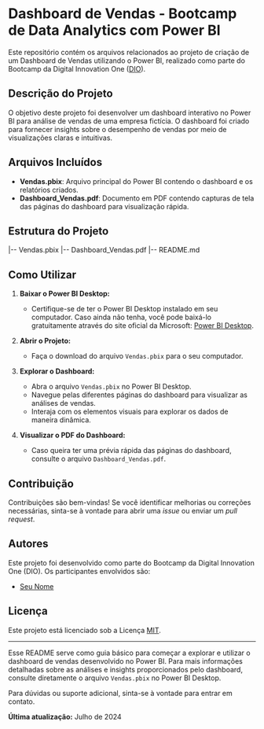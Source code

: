 # Dashboard de Vendas - Bootcamp de Data Analytics com Power BI

Este repositório contém os arquivos relacionados ao projeto de criação de um Dashboard de Vendas utilizando o Power BI, realizado como parte do Bootcamp da Digital Innovation One ([DIO](https://web.dio.me/track/098c018b-7c38-49cb-9276-2097dc0b571d)).

## Descrição do Projeto

O objetivo deste projeto foi desenvolver um dashboard interativo no Power BI para análise de vendas de uma empresa fictícia. O dashboard foi criado para fornecer insights sobre o desempenho de vendas por meio de visualizações claras e intuitivas.

## Arquivos Incluídos

- **Vendas.pbix**: Arquivo principal do Power BI contendo o dashboard e os relatórios criados.
- **Dashboard_Vendas.pdf**: Documento em PDF contendo capturas de tela das páginas do dashboard para visualização rápida.

## Estrutura do Projeto

|-- Vendas.pbix
|-- Dashboard_Vendas.pdf
|-- README.md

## Como Utilizar

1. **Baixar o Power BI Desktop:**
   - Certifique-se de ter o Power BI Desktop instalado em seu computador. Caso ainda não tenha, você pode baixá-lo gratuitamente através do site oficial da Microsoft: [Power BI Desktop](https://powerbi.microsoft.com/desktop).

2. **Abrir o Projeto:**
   - Faça o download do arquivo `Vendas.pbix` para o seu computador.

3. **Explorar o Dashboard:**
   - Abra o arquivo `Vendas.pbix` no Power BI Desktop.
   - Navegue pelas diferentes páginas do dashboard para visualizar as análises de vendas.
   - Interaja com os elementos visuais para explorar os dados de maneira dinâmica.

4. **Visualizar o PDF do Dashboard:**
   - Caso queira ter uma prévia rápida das páginas do dashboard, consulte o arquivo `Dashboard_Vendas.pdf`.

## Contribuição

Contribuições são bem-vindas! Se você identificar melhorias ou correções necessárias, sinta-se à vontade para abrir uma *issue* ou enviar um *pull request*.

## Autores

Este projeto foi desenvolvido como parte do Bootcamp da Digital Innovation One (DIO). Os participantes envolvidos são:

- [Seu Nome](https://github.com/seu-usuario-github)

## Licença

Este projeto está licenciado sob a Licença [MIT](LICENSE).

---

Esse README serve como guia básico para começar a explorar e utilizar o dashboard de vendas desenvolvido no Power BI. Para mais informações detalhadas sobre as análises e insights proporcionados pelo dashboard, consulte diretamente o arquivo `Vendas.pbix` no Power BI Desktop.

Para dúvidas ou suporte adicional, sinta-se à vontade para entrar em contato.

**Última atualização:** Julho de 2024
